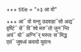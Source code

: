 +++
title = "०३ आ वो"

+++
आ᳓ वो यन्तु उदवाहा᳓सो अद्य᳓  
वृष्टिं᳓ से᳓ वि᳓श्वे मरु᳓तो जुन᳓न्ति  
अयं᳓ यो᳓ अग्नि᳓र् मरुतः स᳓मिद्ध  
एतं᳓ जुषध्वं कवयो युवानः